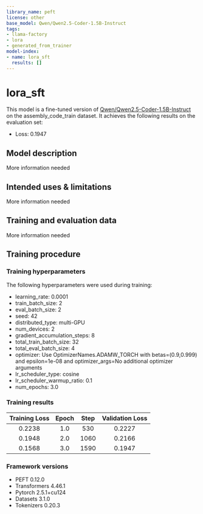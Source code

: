 ```yaml
---
library_name: peft
license: other
base_model: Qwen/Qwen2.5-Coder-1.5B-Instruct
tags:
- llama-factory
- lora
- generated_from_trainer
model-index:
- name: lora_sft
  results: []
---
```


<!-- This model card has been generated automatically according to the information the Trainer had access to. You
should probably proofread and complete it, then remove this comment. -->

# lora_sft

This model is a fine-tuned version of [Qwen/Qwen2.5-Coder-1.5B-Instruct](https://huggingface.co/Qwen/Qwen2.5-Coder-1.5B-Instruct) on the assembly_code_train dataset.
It achieves the following results on the evaluation set:
- Loss: 0.1947

## Model description

More information needed

## Intended uses & limitations

More information needed

## Training and evaluation data

More information needed

## Training procedure

### Training hyperparameters

The following hyperparameters were used during training:
- learning_rate: 0.0001
- train_batch_size: 2
- eval_batch_size: 2
- seed: 42
- distributed_type: multi-GPU
- num_devices: 2
- gradient_accumulation_steps: 8
- total_train_batch_size: 32
- total_eval_batch_size: 4
- optimizer: Use OptimizerNames.ADAMW_TORCH with betas=(0.9,0.999) and epsilon=1e-08 and optimizer_args=No additional optimizer arguments
- lr_scheduler_type: cosine
- lr_scheduler_warmup_ratio: 0.1
- num_epochs: 3.0

### Training results

| Training Loss | Epoch | Step | Validation Loss |
|:-------------:|:-----:|:----:|:---------------:|
| 0.2238        | 1.0   | 530  | 0.2227          |
| 0.1948        | 2.0   | 1060 | 0.2166          |
| 0.1568        | 3.0   | 1590 | 0.1947          |


### Framework versions

- PEFT 0.12.0
- Transformers 4.46.1
- Pytorch 2.5.1+cu124
- Datasets 3.1.0
- Tokenizers 0.20.3